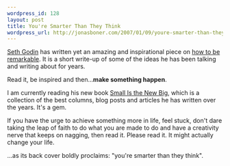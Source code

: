 ```yaml
--- 
wordpress_id: 128
layout: post
title: You're Smarter Than They Think
wordpress_url: http://jonasboner.com/2007/01/09/youre-smarter-than-they-think/
---
```

[Seth Godin](http://sethgodin.typepad.com/) has written yet an amazing and inspirational piece on [how to be remarkable](http://sethgodin.typepad.com/seths_blog/2007/01/how_to_be_remar.html). It is a short write-up of some of the ideas he has been talking and writing about for years. 

Read it, be inspired and then...**make something happen**. 

I am currently reading his new book [Small Is the New Big](http://www.amazon.com/exec/obidos/ASIN/1591841267/permissionmarket), which is a collection of the best columns, blog posts and articles he has written over the years. It's a gem. 

If you have the urge to achieve something more in life, feel stuck, don't dare taking the leap of faith to do what you are made to do and have a creativity nerve that keeps on nagging, then read it. Please read it. It might actually change your life. 

...as its back cover boldly proclaims: "you're smarter than they think".
